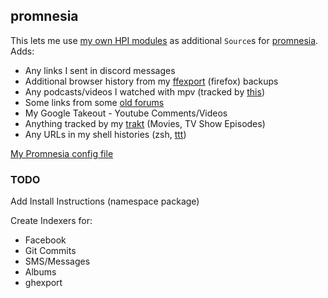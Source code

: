 ## promnesia

This lets me use [my own HPI modules](https://github.com/seanbreckenridge/HPI) as additional `Source`s for [promnesia](https://github.com/karlicoss/promnesia). Adds:

- Any links I sent in discord messages
- Additional browser history from my [ffexport](https://github.com/seanbreckenridge/ffexport) (firefox) backups
- Any podcasts/videos I watched with mpv (tracked by [this](https://github.com/seanbreckenridge/mpv-history-daemon))
- Some links from some [old forums](https://github.com/seanbreckenridge/forum_parser)
- My Google Takeout - Youtube Comments/Videos
- Anything tracked by my [trakt](https://github.com/seanbreckenridge/traktexport) (Movies, TV Show Episodes)
- Any URLs in my shell histories (zsh, [ttt](https://github.com/seanbreckenridge/ttt))

[My Promnesia config file](https://sean.fish/d/promnesia/config.py)

### TODO

Add Install Instructions (namespace package)

Create Indexers for:

- Facebook
- Git Commits
- SMS/Messages
- Albums
- ghexport
